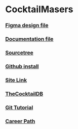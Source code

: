 # CocktailMasers

### [Figma design file](https://www.figma.com/file/l39DoaH9N5IRyP7mmnLJPp/Cocktail-Project?node-id=1%3A3&t=LlWPSEOL3dfhfGW4-1)

### [Documentation file](https://docs.google.com/document/d/1ZKc5xrhldIgwR6upyPcUNgpbf3OlJJdJgRvzDDhz6eI/edit?usp=sharing)

### [Sourcetree](https://www.sourcetreeapp.com)

### [Github install](https://git-scm.com/download/win)

### [Site Link](https://cosminuliniuc.github.io/cocktailMasters/)

### [TheCocktailDB](https://www.thecocktaildb.com)

### [Git Tutorial](https://learngitbranching.js.org)

### [Career Path](career_path.xlsx)

